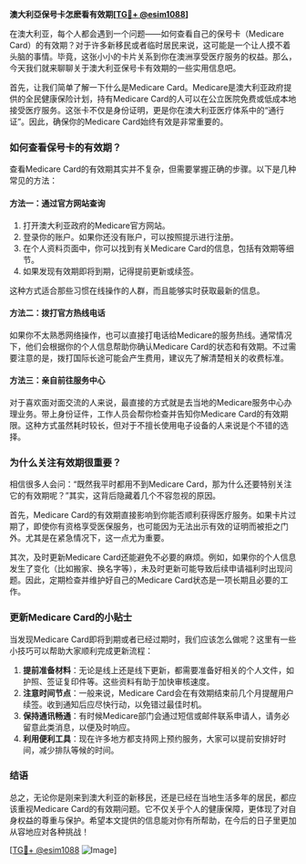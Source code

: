 **澳大利亞保号卡怎麽看有效期[[TG💪+ @esim1088](https://t.me/s/esim1088)]**

在澳大利亚，每个人都会遇到一个问题——如何查看自己的保号卡（Medicare Card）的有效期？对于许多新移民或者临时居民来说，这可能是一个让人摸不着头脑的事情。毕竟，这张小小的卡片关系到你在澳洲享受医疗服务的权益。那么，今天我们就来聊聊关于澳大利亚保号卡有效期的一些实用信息吧。

首先，让我们简单了解一下什么是Medicare Card。Medicare是澳大利亚政府提供的全民健康保险计划，持有Medicare Card的人可以在公立医院免费或低成本地接受医疗服务。这张卡不仅是身份证明，更是你在澳大利亚医疗体系中的“通行证”。因此，确保你的Medicare Card始终有效是非常重要的。

### 如何查看保号卡的有效期？

查看Medicare Card的有效期其实并不复杂，但需要掌握正确的步骤。以下是几种常见的方法：

#### 方法一：通过官方网站查询

1. 打开澳大利亚政府的Medicare官方网站。
2. 登录你的账户。如果你还没有账户，可以按照提示进行注册。
3. 在个人资料页面中，你可以找到有关Medicare Card的信息，包括有效期等细节。
4. 如果发现有效期即将到期，记得提前更新或续签。

这种方式适合那些习惯在线操作的人群，而且能够实时获取最新的信息。

#### 方法二：拨打官方热线电话

如果你不太熟悉网络操作，也可以直接打电话给Medicare的服务热线。通常情况下，他们会根据你的个人信息帮助你确认Medicare Card的状态和有效期。不过需要注意的是，拨打国际长途可能会产生费用，建议先了解清楚相关的收费标准。

#### 方法三：亲自前往服务中心

对于喜欢面对面交流的人来说，最直接的方式就是去当地的Medicare服务中心办理业务。带上身份证件，工作人员会帮你检查并告知你Medicare Card的有效期限。这种方式虽然耗时较长，但对于不擅长使用电子设备的人来说是个不错的选择。

### 为什么关注有效期很重要？

相信很多人会问：“既然我平时都用不到Medicare Card，那为什么还要特别关注它的有效期呢？”其实，这背后隐藏着几个不容忽视的原因。

首先，Medicare Card的有效期直接影响到你能否顺利获得医疗服务。如果卡片过期了，即使你有资格享受医保服务，也可能因为无法出示有效的证明而被拒之门外。尤其是在紧急情况下，这一点尤为重要。

其次，及时更新Medicare Card还能避免不必要的麻烦。例如，如果你的个人信息发生了变化（比如搬家、换名字等），未及时更新可能导致后续申请福利时出现问题。因此，定期检查并维护好自己的Medicare Card状态是一项长期且必要的工作。

### 更新Medicare Card的小贴士

当发现Medicare Card即将到期或者已经过期时，我们应该怎么做呢？这里有一些小技巧可以帮助大家顺利完成更新流程：

1. **提前准备材料**：无论是线上还是线下更新，都需要准备好相关的个人文件，如护照、签证复印件等。这些资料有助于加快审核速度。
2. **注意时间节点**：一般来说，Medicare Card会在有效期结束前几个月提醒用户续签。收到通知后应尽快行动，以免错过最佳时机。
3. **保持通讯畅通**：有时候Medicare部门会通过短信或邮件联系申请人，请务必留意此类消息，以便及时响应。
4. **利用便利工具**：现在许多地方都支持网上预约服务，大家可以提前安排好时间，减少排队等候的时间。

### 结语

总之，无论你是刚来到澳大利亚的新移民，还是已经在当地生活多年的居民，都应该重视Medicare Card的有效期问题。它不仅关乎个人的健康保障，更体现了对自身权益的尊重与保护。希望本文提供的信息能对你有所帮助，在今后的日子里更加从容地应对各种挑战！

[[TG💪+ @esim1088](https://t.me/s/esim1088) ![Image](https://i.postimg.cc/4NQfJmqS/Snipaste-2025-05-13-00-14-12.png)]